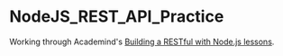 # NodeJS_REST_API_Practice

Working through Academind's [Building a RESTful with Node.js lessons](https://youtube.com/playlist?list=PL55RiY5tL51q4D-B63KBnygU6opNPFk_q).

